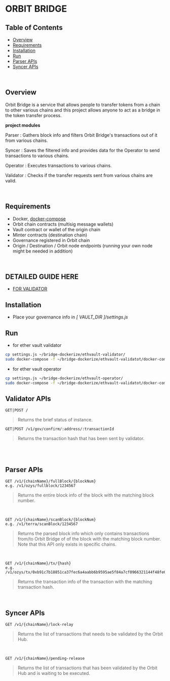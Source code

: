 # ORBIT BRIDGE

## Table of Contents

* [Overview](#overview)
* [Requirements](#requirements)
* [Installation](#installation)
* [Run](#run)
* [Parser APIs](#parser-apis)
* [Syncer APIs](#syncer-apis)

<br/>

## Overview

Orbit Bridge is a service that allows people to transfer tokens from a chain to other various chains and this project allows anyone to act as a bridge in the token transfer process.

**project modules**

Parser : Gathers block info and filters Orbit Bridge's transactions out of it from various chains.

Syncer : Saves the filtered info and provides data for the Operator to send transactions to various chains.

Operator : Executes transactions to various chains.

Validator : Checks if the transfer requests sent from various chains are valid.

<br/>


## Requirements

* Docker, [docker-compose](https://docs.docker.com/compose/install/)
* Orbit chain contracts (multisig message wallets)
* Vault contract or wallet of the origin chain
* Minter contracts (destination chain)
* Governance registered in Orbit chain
* Origin / Destination / Orbit node endpoints (running your own node might be needed in addition)


<br/>

## DETAILED GUIDE HERE

* [FOR VALIDATOR](https://orbit-1.gitbook.io/orbit-bridge/validator-guide)

## Installation

* Place your governance info in *[ VAULT_DIR ]/settings.js*

## Run

* for ether vault validator 
```bash
cp settings.js ~/bridge-dockerize/ethvault-validator/
sudo docker-compose -f ~/bridge-dockerize/ethvault-validatot/docker-compose.yml up --build -d
```
* for ether vault operator
```bash
cp settings.js ~/bridge-dockerize/ethvault-operator/
sudo docker-compose -f ~/bridge-dockerize/ethvault-validatot/docker-compose.yml up --build -d
```

## Validator APIs

	GET|POST /
> Returns the brief status of instance.

	GET|POST /v1/gov/confirm/:address/:transactionId
> Returns the transaction hash that has been sent by validator.

<br/>


<br/>

## Parser APIs
	GET /v1/{chainName}/fullBlock/{blockNum}
    e.g. /v1/ozys/fullblock/1234567
>  Returns the entire block info of the block with the matching block number.

<br/>

	GET /v1/{chainName}/scanBlock/{blockNum}
    e.g. /v1/terra/scanBlock/1234567
>  Returns the parsed block info which only contains transactions from/to Orbit Bridge of of the block with the matching block number.
>  Note that this API only exists in specific chains.

<br/>

	GET /v1/{chainName}/tx/{hash}
    e.g. /v1/ozys/tx/0xb91c7b18851ca37fec6a4aabb6b9595ae5f84a7cf0966321144f48fe6c197617
> Returns the transaction info of the transaction with the matching transaction hash.

<br>


## Syncer APIs
	GET /v1/{chainName}/lock-relay
> Returns the list of transactions that needs to be validated by the Orbit Hub.

<br/>

	GET /v1/{chainName}/pending-release
> Returns the list of transactions that has been validated by the Orbit Hub and is waiting to be executed.

<br/>
